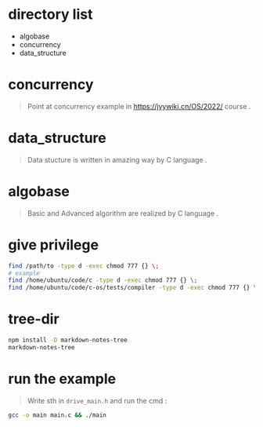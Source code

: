 # directory list

- algobase
- concurrency
- data_structure

# concurrency

> Point at concurrency example in https://jyywiki.cn/OS/2022/ course .

# data_structure

> Data stucture is written in amazing way by C language .   

# algobase

> Basic and Advanced algorithm are realized by C language .  

# give privilege
````bash 
find /path/to -type d -exec chmod 777 {} \;
# example 
find /home/ubuntu/code/c -type d -exec chmod 777 {} \;
find /home/ubuntu/code/c-os/tests/compiler -type d -exec chmod 777 {} \;
```` 

# tree-dir
````bash
npm install -D markdown-notes-tree
markdown-notes-tree
````

# run the example
> Write sth in `drive_main.h` and run the cmd :
````bash
gcc -o main main.c && ./main
````
